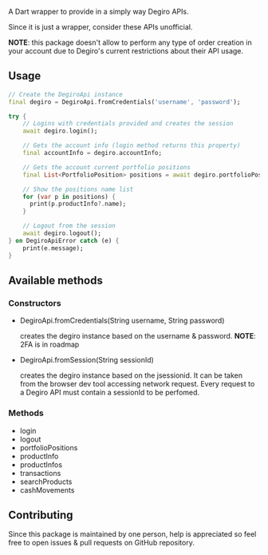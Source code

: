 A Dart wrapper to provide in a simply way Degiro APIs.

Since it is just a wrapper, consider these APIs unofficial.

**NOTE**: this package doesn't allow to perform any type of order creation in your account due to Degiro's current restrictions about their API usage.

## Usage
```dart
// Create the DegiroApi instance
final degiro = DegiroApi.fromCredentials('username', 'password');

try {
    // Logins with credentials provided and creates the session
    await degiro.login();

    // Gets the account info (login method returns this property)
    final accountInfo = degiro.accountInfo;

    // Gets the account current portfolio positions
    final List<PortfolioPosition> positions = await degiro.portfolioPositions();

    // Show the positions name list
    for (var p in positions) {
      print(p.productInfo?.name);
    }

    // Logout from the session
    await degiro.logout();
} on DegiroApiError catch (e) {
    print(e.message);
}
```

## Available methods

### Constructors

- DegiroApi.fromCredentials(String username, String password)

  creates the degiro instance based on the username & password. **NOTE**: 2FA is in roadmap
- DegiroApi.fromSession(String sessionId)
  
  creates the degiro instance based on the jsessionid. It can be taken from the browser dev tool accessing network request. Every request to a Degiro API must contain a sessionId to be perfomed.

### Methods

- login
- logout
- portfolioPositions
- productInfo
- productInfos
- transactions
- searchProducts
- cashMovements

## Contributing

Since this package is maintained by one person, help is appreciated so feel free to open issues & pull requests on GitHub repository.
